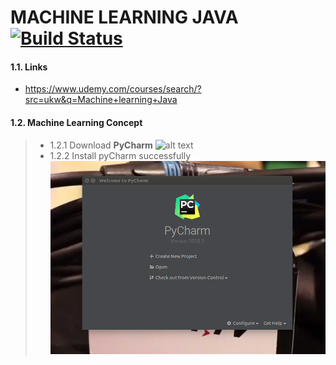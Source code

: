 # MACHINE LEARNING JAVA [![Build Status](https://travis-ci.org/nomensa/jquery.hide-show.svg)](https://travis-ci.org/nomensa/jquery.hide-show.svg?branch=master)
#### 1.1. Links
- https://www.udemy.com/courses/search/?src=ukw&q=Machine+learning+Java
#### 1.2. Machine Learning Concept
> - 1.2.1 Download **PyCharm**
![alt text](https://github.com/danisluis10/Machine-Learning-Java/blob/master/ai_001.png)
> - 1.2.2 Install pyCharm successfully
![alt text](https://github.com/danisluis10/Machine-Learning-Java/blob/master/ai_002.png)


